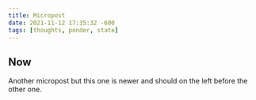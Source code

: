 ```yaml
---
title: Micropost
date: 2021-11-12 17:35:32 -600
tags: [thoughts, ponder, state]
---
```

## Now

Another micropost but this one is newer and should on the left before the other one.